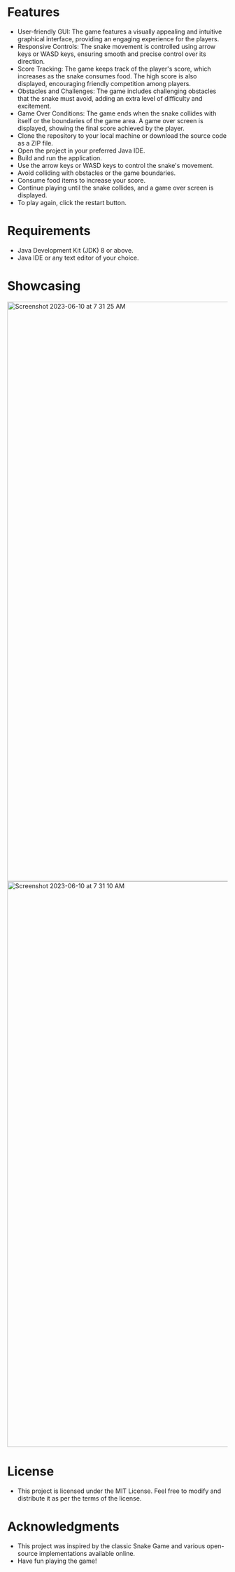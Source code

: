# Features
- User-friendly GUI: The game features a visually appealing and intuitive graphical interface, providing an engaging experience for the players.
- Responsive Controls: The snake movement is controlled using arrow keys or WASD keys, ensuring smooth and precise control over its direction.
- Score Tracking: The game keeps track of the player's score, which increases as the snake consumes food. The high score is also displayed, encouraging friendly competition among players.
- Obstacles and Challenges: The game includes challenging obstacles that the snake must avoid, adding an extra level of difficulty and excitement.
- Game Over Conditions: The game ends when the snake collides with itself or the boundaries of the game area. A game over screen is displayed, showing the final score achieved by the player.
- Clone the repository to your local machine or download the source code as a ZIP file.
- Open the project in your preferred Java IDE.
- Build and run the application.
- Use the arrow keys or WASD keys to control the snake's movement.
- Avoid colliding with obstacles or the game boundaries.
- Consume food items to increase your score.
- Continue playing until the snake collides, and a game over screen is displayed.
- To play again, click the restart button.

# Requirements
- Java Development Kit (JDK) 8 or above.
- Java IDE or any text editor of your choice.

# Showcasing
<img width="1325" alt="Screenshot 2023-06-10 at 7 31 25 AM" src="https://github.com/han-dann/SnakeGame/assets/98670479/fbad37f7-f865-4c9f-afa0-1cfa1b5bc73f">


<img width="1293" alt="Screenshot 2023-06-10 at 7 31 10 AM" src="https://github.com/han-dann/SnakeGame/assets/98670479/54de9f9d-b04c-48c1-9e1e-3c4cc3397cda">

# License
- This project is licensed under the MIT License. Feel free to modify and distribute it as per the terms of the license.

# Acknowledgments
- This project was inspired by the classic Snake Game and various open-source implementations available online.
- Have fun playing the game!
